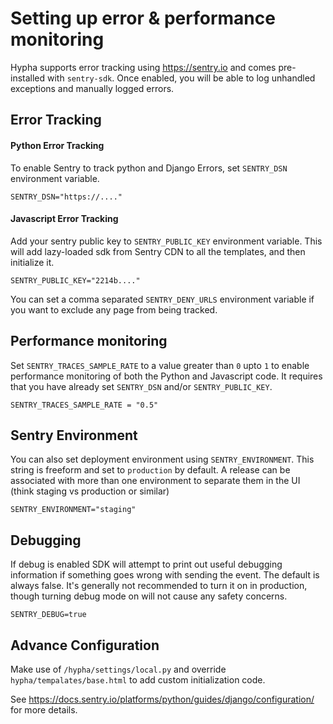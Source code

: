 # Setting up error & performance monitoring

Hypha supports error tracking using https://sentry.io and comes pre-installed with `sentry-sdk`. Once enabled, you will be able to log unhandled exceptions and manually logged errors.

## Error Tracking

#### Python Error Tracking

To enable Sentry to track python and Django Errors, set `SENTRY_DSN` environment variable.

```shell
SENTRY_DSN="https://...."
```

#### Javascript Error Tracking

Add your sentry public key to `SENTRY_PUBLIC_KEY` environment variable. This will
add lazy-loaded sdk from Sentry CDN to all the templates, and then initialize it.

```shell
SENTRY_PUBLIC_KEY="2214b...."
```

You can set a comma separated `SENTRY_DENY_URLS` environment variable if you want to exclude any page from being tracked.

## Performance monitoring

Set `SENTRY_TRACES_SAMPLE_RATE` to a value greater than `0` upto `1` to enable performance monitoring of both the Python and Javascript code. It requires that you
have already set `SENTRY_DSN` and/or `SENTRY_PUBLIC_KEY`.

```shell
SENTRY_TRACES_SAMPLE_RATE = "0.5"
```

## Sentry Environment

You can also set deployment environment using `SENTRY_ENVIRONMENT`. This string is freeform and set to `production` by default. A release can be associated with more than one environment to separate them in the UI (think staging vs production or similar)

```shell
SENTRY_ENVIRONMENT="staging"
```

## Debugging

If debug is enabled SDK will attempt to print out useful debugging information if something goes wrong with sending the event. The default is always false. It's generally not recommended to turn it on in production, though turning debug mode on will not cause any safety concerns.

```shell
SENTRY_DEBUG=true
```

## Advance Configuration

Make use of `/hypha/settings/local.py` and override `hypha/tempalates/base.html` to add custom initialization code. 

See https://docs.sentry.io/platforms/python/guides/django/configuration/ for more details.
